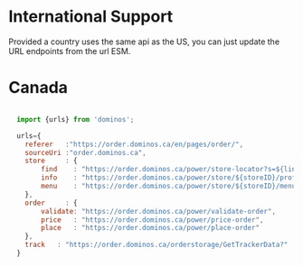 # International Support

Provided a country uses the same api as the US, you can just update the URL endpoints from the url ESM.

Canada
====

```js

  import {urls} from 'dominos';

  urls={
    referer   :"https://order.dominos.ca/en/pages/order/",
    sourceUri :"order.dominos.ca",
    store     : {
        find    : "https://order.dominos.ca/power/store-locator?s=${line1}&c=${line2}&type=${type}",
        info    : "https://order.dominos.ca/power/store/${storeID}/profile",
        menu    : "https://order.dominos.ca/power/store/${storeID}/menu?lang=${lang}&structured=true"
    },
    order     : {
        validate: "https://order.dominos.ca/power/validate-order",
        price   : "https://order.dominos.ca/power/price-order",
        place   : "https://order.dominos.ca/power/place-order"
    },
    track   : "https://order.dominos.ca/orderstorage/GetTrackerData?"
  }

```
